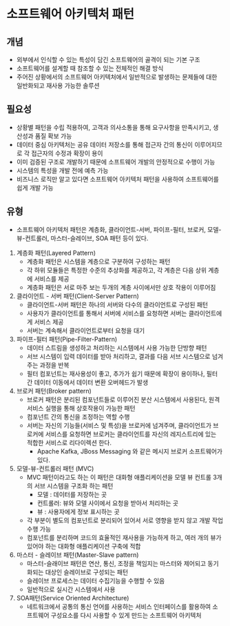 # 소프트웨어 아키텍처 패턴
## 개념
* 외부에서 인식할 수 있는 특성이 담긴 소프트웨어의 골격이 되는 기본 구조
* 소프트웨어를 설계할 때 참조할 수 있는 전체적인 해결 방식
* 주어진 상황에서의 소프트웨어 아키텍처에서 일반적으로 발생하는 문제들에 대한 일반화되고 재사용 가능한 솔루션

## 필요성
* 상황별 패턴을 수립 적용하여, 고객과 의사소통을 통해 요구사항을 만족시키고, 생산성과 품질 확보 가능
* 데이터 중심 아키텍처는 공유 데이터 저장소를 통해 접근자 간의 통신이 이루어지므로 각 접근자의 수정과 확장이 용이
* 이미 검증된 구조로 개발하기 때문에 소프트웨어 개발의 안정적으로 수행이 가능
* 시스템의 특성을 개발 전에 예측 가능
* 비즈니스 로직만 알고 있다면 소프트웨어 아키텍처 패턴을 사용하여 소프트웨어를 쉽게 개발 가능


## 유형
* 소프트웨어 아키텍처 패턴은 계층화, 클라이언트-서버, 파이프-필터, 브로커, 모델-뷰-컨트롤러, 마스터-슬레이브, SOA 패턴 등이 있다.
1. 계층화 패턴(Layered Pattern)
    * 계층화 패턴은 시스템을 계층으로 구분하여 구성하는 패턴
    * 각 하위 모듈들은 특정한 수준의 추상화를 제공하고, 각 계층은 다음 상위 계층에 서비스를 제공
    * 계층화 패턴은 서로 마주 보는 두개의 계층 사이에서만 상호 작용이 이루어짐
2. 클라이언트 - 서버 패턴(Client-Server Pattern)
   * 클라이언트-서버 패턴은 하나의 서버와 다수의 클라이언트로 구성된 패턴
   * 사용자가 클라이언트를 통해서 서버에 서비스를 요청하면 서버는 클라이언트에게 서비스 제공
   * 서버는 계속해서 클라이언트로부터 요청을 대기
3. 파이프-필터 패턴(Pipe-Filter-Pattern)
   * 데이터 스트림을 생성하고 처리하는 시스템에서 사용 가능한 단방향 패턴
   * 서브 시스템이 입력 데이터를 받아 처리하고, 결과를 다음 서브 시스템으로 넘겨주는 과정을 반복
   * 필터 컴포넌트는 재사용성이 좋고, 추가가 쉽기 때문에 확장이 용이하나, 필터 간 데이터 이동에서 데이터 변환 오버헤드가 발생
4. 브로커 패턴(Broker pattern)
   * 브로커 패턴은 분리된 컴포넌트들로 이루어진 분산 시스템에서 사용된다, 원격 서비스 실행을 통해 상호작용이 가능한 패턴
   * 컴포넌트 간의 통신을 조정하는 역할 수행
   * 서버는 자신의 기능들(서비스 및 특성)을 브로커에 넘겨주며, 클라이언트가 브로커에 서비스를 요청하면 브로커는 클라이언트를 자신의 레지스트리에 있는 적합한 서비스로 리다이렉션 한다.
     * Apache Kafka, JBoss Messaging 와 같은 메시지 브로커 소프트웨어가 있다.
5. 모델-뷰-컨트롤러 패턴 (MVC)
   * MVC 패턴이라고도 하는 이 패턴은 대화형 애플리케이션을 모델 뷰 컨트롤 3개의 서브 시스템을 구조화 하는 패턴
     * 모델 : 데이터를 저장하는 곳
     * 컨트롤러: 뷰와 모델 사이에서 요청을 받아서 처리하는 곳
     * 뷰 : 사용자에게 정보 표시하는 곳
   * 각 부분이 별도의 컴포넌트로 분리되어 있어서 서로 영향을 받지 않고 개발 작업 수행 가능
   * 컴포넌트를 분리하며 코드의 효율적인 재사용을 가능하게 하고, 여러 개의 뷰가 있어야 하는 대화형 애플리케이션 구축에 적합 
6. 마스터 - 슬레이브 패턴(Master-Slave pattern)
   * 마스터-슬래이브 패턴은 연산, 통신, 조정을 책임지는 마스터와 제어되고 동기화되는 대상인 슬레이브로 구성되는 패턴
   * 슬레이브 프로세스는 데이터 수집기능을 수행할 수 있음
   * 일반적으로 실시간 시스템에서 사용
7. SOA패턴(Service Oriented Architecture)
   * 네트워크에서 공통의 통신 언어를 사용하는 서비스 인터페이스를 활용하여 소프트웨어 구성요소를 다시 사용할 수 있게 만드는 소프트웨어 아키텍처
